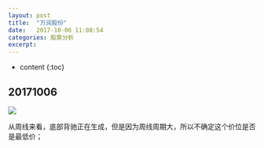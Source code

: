 ```yaml
---
layout: post
title:  "万润股份"
date:   2017-10-06 11:08:54
categories: 股票分析
excerpt: 
---
```


* content
{:toc}

## 20171006

![](http://7fva1e.com1.z0.glb.clouddn.com/%E4%B8%87%E6%B6%A6%E8%82%A1%E4%BB%BD_20171006112458.png)

从周线来看，底部背驰正在生成，但是因为周线周期大，所以不确定这个价位是否是最低价；

